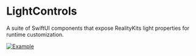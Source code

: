 # LightControls
A suite of SwiftUI components that expose RealityKits light properties for runtime customization.

[![Example](https://img.youtube.com/vi/jC6ehrGX7gE/hqdefault.jpg)](https://www.youtube.com/embed/jC6ehrGX7gE)
